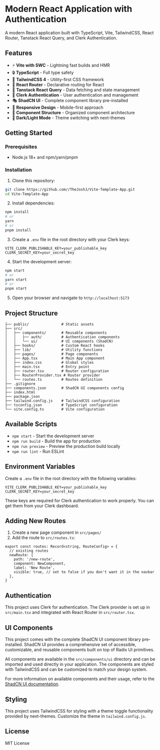 # Modern React Application with Authentication

A modern React application built with TypeScript, Vite, TailwindCSS, React Router, Tanstack React Query, and Clerk Authentication.

## Features

- ⚡️ **Vite with SWC** - Lightning fast builds and HMR
- 🔒 **TypeScript** - Full type safety
- 🎨 **TailwindCSS 4** - Utility-first CSS framework
- 🧭 **React Router** - Declarative routing for React
- 🔄 **Tanstack React Query** - Data fetching and state management
- 🔐 **Clerk Authentication** - User authentication and management
- 🎭 **ShadCN UI** - Complete component library pre-installed
- 📱 **Responsive Design** - Mobile-first approach
- 🧩 **Component Structure** - Organized component architecture
- 🌙 **Dark/Light Mode** - Theme switching with next-themes

## Getting Started

### Prerequisites

- Node.js 18+ and npm/yarn/pnpm

### Installation

1. Clone this repository:
```bash
git clone https://github.com//TheJoshJ/Vite-Template-App.git
cd Vite-Template-App
```

2. Install dependencies:
```bash
npm install
# or
yarn
# or
pnpm install
```

3. Create a `.env` file in the root directory with your Clerk keys:
```
VITE_CLERK_PUBLISHABLE_KEY=your_publishable_key
CLERK_SECRET_KEY=your_secret_key
```

4. Start the development server:
```bash
npm start
# or
yarn start
# or
pnpm start
```

5. Open your browser and navigate to `http://localhost:5173`

## Project Structure

```
├── public/               # Static assets
├── src/
│   ├── components/       # Reusable components
│   │   ├── auth/         # Authentication components
│   │   └── ui/           # UI components (ShadCN)
│   ├── hooks/            # Custom React hooks
│   ├── lib/              # Utility functions
│   ├── pages/            # Page components
│   ├── App.tsx           # Main App component
│   ├── index.css         # Global styles
│   ├── main.tsx          # Entry point
│   ├── router.tsx        # Router configuration
│   ├── RouterProvider.tsx # Router provider
│   └── routes.ts         # Routes definition
├── .gitignore
├── components.json       # ShadCN UI components config
├── index.html
├── package.json
├── tailwind.config.js    # TailwindCSS configuration
├── tsconfig.json         # TypeScript configuration
└── vite.config.ts        # Vite configuration
```

## Available Scripts

- `npm start` - Start the development server
- `npm run build` - Build the app for production
- `npm run preview` - Preview the production build locally
- `npm run lint` - Run ESLint

## Environment Variables

Create a `.env` file in the root directory with the following variables:

```
VITE_CLERK_PUBLISHABLE_KEY=your_publishable_key
CLERK_SECRET_KEY=your_secret_key
```

These keys are required for Clerk authentication to work properly. You can get them from your Clerk dashboard.

## Adding New Routes

1. Create a new page component in `src/pages/`
2. Add the route to `src/routes.ts`:

```tsx
export const routes: Record<string, RouteConfig> = {
  // existing routes
  newRoute: {
    path: '/new-route',
    component: NewComponent,
    label: 'New Route',
    visible: true, // set to false if you don't want it in the navbar
  },
}
```

## Authentication

This project uses Clerk for authentication. The Clerk provider is set up in `src/main.tsx` and integrated with React Router in `src/router.tsx`.

## UI Components

This project comes with the complete ShadCN UI component library pre-installed. ShadCN UI provides a comprehensive set of accessible, customizable, and reusable components built on top of Radix UI primitives.

All components are available in the `src/components/ui` directory and can be imported and used directly in your application. The components are styled with TailwindCSS and can be customized to match your design system.

For more information on available components and their usage, refer to the [ShadCN UI documentation](https://ui.shadcn.com/docs).

## Styling

This project uses TailwindCSS for styling with a theme toggle functionality provided by next-themes. Customize the theme in `tailwind.config.js`.

## License

MIT License
